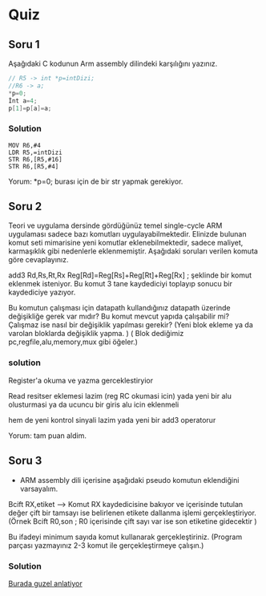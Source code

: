 # Quiz

## Soru 1 

Aşağıdaki C kodunun Arm assembly dilindeki karşılığını yazınız.

```C
// R5 -> int *p=intDizi;
//R6 -> a;
*p=0;
İnt a=4;
p[1]=p[a]=a;
```

### Solution

```assembly
MOV R6,#4
LDR R5,=intDizi
STR R6,[R5,#16]
STR R6,[R5,#4]
```

Yorum: 
*p=0; burası için de bir str yapmak gerekiyor.

## Soru 2 

Teori ve uygulama dersinde  gördüğünüz temel single-cycle ARM uygulaması sadece bazı komutları uygulayabilmektedir.  Elinizde bulunan komut seti mimarisine yeni komutlar eklenebilmektedir, sadece maliyet, karmaşıklık gibi nedenlerle eklenmemiştir. Aşağıdaki soruları verilen komuta göre cevaplayınız.

add3 Rd,Rs,Rt,Rx                                            Reg[Rd]=Reg[Rs]+Reg[Rt]+Reg[Rx]  ;  şeklinde bir komut eklenmek isteniyor. Bu komut 3 tane kaydediciyi toplayıp sonucu bir kaydediciye yazıyor.

Bu komutun çalışması için datapath kullandığınız datapath üzerinde değişikliğe gerek var mıdır? Bu komut mevcut yapıda çalışabilir mi? Çalışmaz ise nasıl bir değişiklik yapılması gerekir? (Yeni blok ekleme ya da varolan bloklarda değişiklik yapma. ) ( Blok dediğimiz pc,regfile,alu,memory,mux gibi öğeler.)

### solution 

Register'a okuma ve yazma gerceklestiryior

Read resitser eklemesi lazim (reg RC okumasi icin) yada yeni bir alu olusturmasi ya da ucuncu bir giris alu icin eklenmeli 

hem de yeni kontrol sinyali lazim yada yeni bir add3 operatorur

Yorum: tam puan aldim.

## Soru 3 

- ARM assembly dili içerisine aşağıdaki pseudo komutun eklendiğini varsayalım.

Bcift RX,etiket  -->   Komut RX kaydedicisine bakıyor ve içerisinde tutulan değer çift bir tamsayı ise belirlenen etikete dallanma işlemi gerçekleştiriyor. (Örnek Bcift R0,son ; R0 içerisinde çift sayı var ise son etiketine gidecektir  )

Bu ifadeyi minimum sayıda komut kullanarak gerçekleştiriniz. (Program parçası yazmayınız  2-3 komut ile gerçekleştirmeye çalışın.)



### Solution

[Burada guzel anlatiyor](https://www.trccompsci.online/mediawiki/index.php/Assembly_Language_Check_for_ODD_/_EVEN)